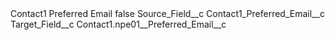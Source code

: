 <?xml version="1.0" encoding="UTF-8"?>
<CustomMetadata xmlns="http://soap.sforce.com/2006/04/metadata" xmlns:xsi="http://www.w3.org/2001/XMLSchema-instance" xmlns:xsd="http://www.w3.org/2001/XMLSchema">
    <label>Contact1 Preferred Email</label>
    <protected>false</protected>
    <values>
        <field>Source_Field__c</field>
        <value xsi:type="xsd:string">Contact1_Preferred_Email__c</value>
    </values>
    <values>
        <field>Target_Field__c</field>
        <value xsi:type="xsd:string">Contact1.npe01__Preferred_Email__c</value>
    </values>
</CustomMetadata>
